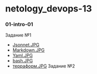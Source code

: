# netology_devops-13

### 01-intro-01
Задание №1
 - [Jsonnet.JPG](01-intro-01/Jsonnet.JPG)
 - [Markdown.JPG](01-intro-01/Markdown.JPG)
 - [Yaml.JPG](01-intro-01/Yaml.JPG)
 - [bash.JPG](01-intro-01/bash.JPG)
 - [терраформ.JPG](01-intro-01/терраформ.JPG)
Задание №2

